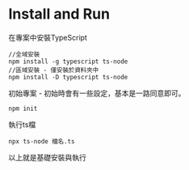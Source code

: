# Install and Run

在專案中安裝TypeScript

```batch
//全域安裝
npm install -g typescript ts-node
//區域安裝 - 僅安裝於資料夾中
npm install -D typescript ts-node
```

初始專案 - 初始時會有一些設定，基本是一路同意即可。

```batch
npm init
```

執行ts檔

```batch
npx ts-node 檔名.ts
```

以上就是基礎安裝與執行
